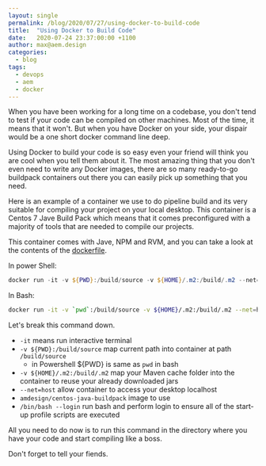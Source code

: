 ```yaml
---
layout: single
permalink: /blog/2020/07/27/using-docker-to-build-code
title:  "Using Docker to Build Code"
date:   2020-07-24 23:37:00:00 +1100
author: max@aem.design
categories:
  - blog
tags:
  - devops
  - aem
  - docker
---
```


When you have been working for a long time on a codebase, you don't tend to test if your code can be compiled on other machines. Most of the time, it means that it won't. But when you have Docker on your side, your dispair would be a one short docker command line deep.

Using Docker to build your code is so easy even your friend will think you are cool when you tell them about it.  The most amazing thing that you don't even need to write any Docker images, there are so many ready-to-go buildpack containers out there you can easily pick up something that you need.

Here is an example of a container we use to do pipeline build and its very suitable for compiling your project on your local desktop. This container is a Centos 7 Jave Build Pack which means that it comes preconfigured with a majority of tools that are needed to compile our projects.

This container comes with Jave, NPM and RVM, and you can take a look at the contents of the [dockerfile](https://github.com/aem-design/docker-centos-java-buildpack/blob/master/Dockerfile).

In power Shell:

```powershell
docker run -it -v ${PWD}:/build/source -v ${HOME}/.m2:/build/.m2 --net=host aemdesign/centos-java-buildpack /bin/bash --login
```

In Bash:

```bash
docker run -it -v `pwd`:/build/source -v ${HOME}/.m2:/build/.m2 --net=host aemdesign/centos-java-buildpack /bin/bash --login
```

Let's break this command down.

* `-it` means run interactive terminal
* `-v ${PWD}:/build/source` map current path into container at path `/build/source`
  * in Powershell ${PWD} is same as `pwd` in bash
* `-v ${HOME}/.m2:/build/.m2` map your Maven cache folder into the container to reuse your already downloaded jars
* `--net=host` allow container to access your desktop localhost
* `amdesign/centos-java-buildpack` image to use
* `/bin/bash --login` run bash and perform login to ensure all of the start-up profile scripts are executed

All you need to do now is to run this command in the directory where you have your code and start compiling like a boss.

Don't forget to tell your fiends.
